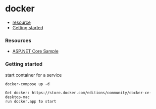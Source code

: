 # docker

* [resource](#resource)
* [Getting started](#getting-started)

### Resources

* [ASP.NET Core Sample](https://github.com/dotnet/dotnet-docker/tree/master/samples)

### Getting started

start container for a service 


```
docker-compose up -d
```


```
Get docker: https://store.docker.com/editions/community/docker-ce-desktop-mac
run docker.app to start

```

